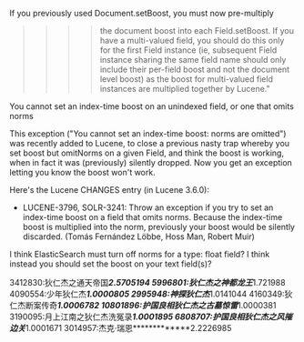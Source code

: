 If you previously used Document.setBoost, you must now pre-multiply
> >>> the document boost into each Field.setBoost. If you have a
> >>> multi-valued field, you should do this only for the first Field
> >>> instance (ie, subsequent Field instance sharing the same field name
> >>> should only include their per-field boost and not the document level
> >>> boost) as the boost for multi-valued field instances are multiplied
> >>> together by Lucene."


You cannot set an index-time boost on an unindexed field, or one that omits norms

This exception ("You cannot set an index-time boost: norms are
omitted") was recently added to Lucene, to close a previous nasty trap
whereby you set boost but omitNorms on a given Field, and think the
boost is working, when in fact it was (previously) silently dropped.
Now you get an exception letting you know the boost won't work.

Here's the Lucene CHANGES entry (in Lucene 3.6.0):

* LUCENE-3796, SOLR-3241: Throw an exception if you try to set an index-time
  boost on a field that omits norms. Because the index-time boost
  is multiplied into the norm, previously your boost would be
  silently discarded.  (Tomás Fernández Löbbe, Hoss Man, Robert Muir)

I think ElasticSearch must turn off norms for a type: float field?  I
think instead you should set the boost on your text field(s)?

3412830:狄仁杰之通天帝国*************2.5705194
5996801:狄仁杰之神都龙王*************1.721988
4090554:少年狄仁杰*************1.0000805
2995948:神探狄仁杰*************1.0141044
4160349:狄仁杰断案传奇*************1.0006782
10801896:护国良相狄仁杰之古墓惊雷*************1.0000381
3190095:月上江南之狄仁杰洗冤录*************1.0001895
6808707:护国良相狄仁杰之风摧边关*************1.0001671
3014957:杰克·瑞恩*************2.2226985
